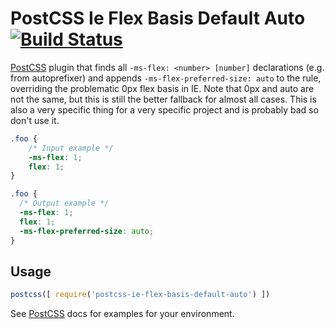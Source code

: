 # PostCSS Ie Flex Basis Default Auto [![Build Status][ci-img]][ci]

[PostCSS] plugin that finds all `-ms-flex: <number> [number]` declarations (e.g. from autoprefixer) and appends `-ms-flex-preferred-size: auto` to the rule, overriding the problematic 0px flex basis in IE. Note that 0px and auto are not the same, but this is still the better fallback for almost all cases. This is also a very specific thing for a very specific project and is probably bad so don't use it.

[PostCSS]: https://github.com/postcss/postcss
[ci-img]:  https://travis-ci.org/hjaltielias/postcss-ie-flex-basis-default-auto.svg
[ci]:      https://travis-ci.org/hjaltielias/postcss-ie-flex-basis-default-auto

```css
.foo {
    /* Input example */
    -ms-flex: 1;
    flex: 1;
}
```

```css
.foo {
  /* Output example */
  -ms-flex: 1;
  flex: 1;
  -ms-flex-preferred-size: auto;
}
```

## Usage

```js
postcss([ require('postcss-ie-flex-basis-default-auto') ])
```

See [PostCSS] docs for examples for your environment.
